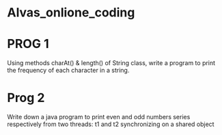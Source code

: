 # Alvas_onlione_coding
# PROG 1
Using methods charAt() & length() of String class, write a program to print the frequency of each character in a string.
# Prog 2
Write down a java program to print even and odd numbers series respectively from two threads: t1 and t2 synchronizing on a shared object
